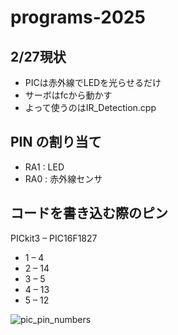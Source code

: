 # programs-2025

## 2/27現状
- PICは赤外線でLEDを光らせるだけ
- サーボはfcから動かす
- よって使うのはIR_Detection.cpp

## PIN の割り当て

- RA1 : LED
- RA0 : 赤外線センサ

## コードを書き込む際のピン
PICkit3 – PIC16F1827
- 1 – 4
- 2 – 14
- 3 – 5
- 4 – 13
- 5 – 12

![pic_pin_numbers](https://github.com/user-attachments/assets/5d57365b-f9f2-4b84-a49a-10cc6645f2ce)
